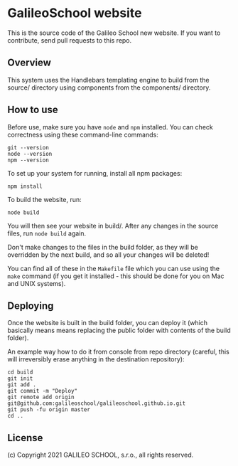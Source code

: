# GalileoSchool website

This is the source code of the Galileo School new website. If you want to contribute, send pull requests to this repo.

## Overview

This system uses the Handlebars templating engine to build from the source/ directory using components from the components/ directory.

## How to use

Before use, make sure you have `node` and `npm` installed. You can check correctness using these command-line commands:
```
git --version
node --version
npm --version
```

To set up your system for running, install all npm packages:
```
npm install
```

To build the website, run:
```
node build
```

You will then see your website in build/. After any changes in the source files, run `node build` again.

Don't make changes to the files in the build folder, as they will be overridden by the next build, and so all your changes will be deleted!

You can find all of these in the `Makefile` file which you can use using the `make` command (if you get it installed - this should be done for you on Mac and UNIX systems).

## Deploying

Once the website is built in the build folder, you can deploy it (which basically means means replacing the public folder with contents of the build folder).

An example way how to do it from console from repo directory (careful, this will irreversibly erase anything in the destination repository):
```
cd build
git init
git add .
git commit -m "Deploy"
git remote add origin git@github.com:galileoschool/galileoschool.github.io.git
git push -fu origin master
cd ..
```

## License

(c) Copyright 2021 GALILEO SCHOOL, s.r.o., all rights reserved.
